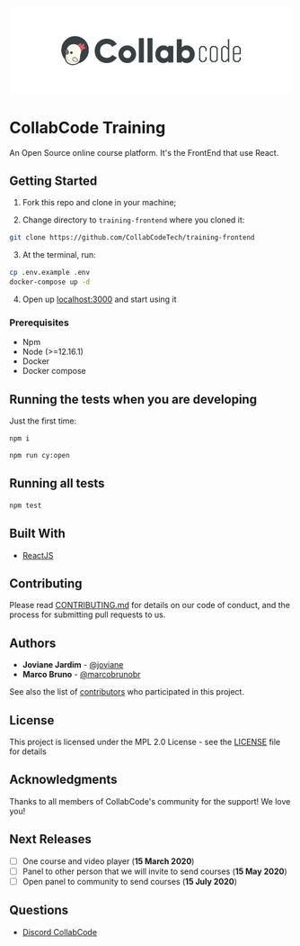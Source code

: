 ![CollabCode](readme-files/collabcode.png "Logo da CollabCode")

# CollabCode Training

An Open Source online course platform. It's the FrontEnd that use React.

## Getting Started

1. Fork this repo and clone in your machine;

2. Change directory to `training-frontend` where you cloned it:

```bash
git clone https://github.com/CollabCodeTech/training-frontend
```

3. At the terminal, run:

```bash
cp .env.example .env
docker-compose up -d
```

4. Open up [localhost:3000](http://localhost:3000) and start using it

### Prerequisites

- Npm
- Node (>=12.16.1)
- Docker
- Docker compose

## Running the tests when you are developing

Just the first time:

```
npm i
```

```bash
npm run cy:open
```

## Running all tests

```bash
npm test
```

## Built With

- [ReactJS](http://reactjs.org)

## Contributing

Please read [CONTRIBUTING.md](CONTRIBUTING.md) for details on our code of conduct, and the process for submitting pull requests to us.

## Authors

- **Joviane Jardim** - [@joviane](https://twitter.com/jovianejardim)
- **Marco Bruno** - [@marcobrunobr](https://twitter.com/marcobrunobr)

See also the list of [contributors](https://github.com/CollabCodeTech/training-frontend/contributors) who participated in this project.

## License

This project is licensed under the MPL 2.0 License - see the [LICENSE](LICENSE.md) file for details

## Acknowledgments

Thanks to all members of CollabCode's community for the support! We love you!

## Next Releases

- [ ] One course and video player (**15 March 2020**)
- [ ] Panel to other person that we will invite to send courses (**15 May 2020**)
- [ ] Open panel to community to send courses (**15 July 2020**)

## Questions

- [Discord CollabCode](http://bit.ly/discord-collabcode)
